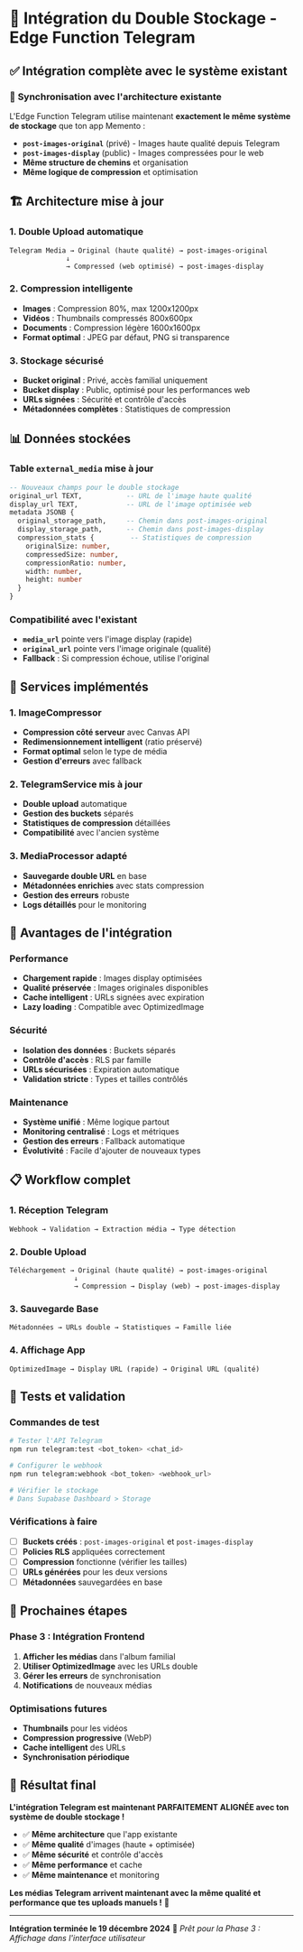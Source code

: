 # 🚀 Intégration du Double Stockage - Edge Function Telegram

## ✅ **Intégration complète avec le système existant**

### 🔄 **Synchronisation avec l'architecture existante**
L'Edge Function Telegram utilise maintenant **exactement le même système de stockage** que ton app Memento :

- **`post-images-original`** (privé) - Images haute qualité depuis Telegram
- **`post-images-display`** (public) - Images compressées pour le web
- **Même structure de chemins** et organisation
- **Même logique de compression** et optimisation

## 🏗️ **Architecture mise à jour**

### **1. Double Upload automatique**
```
Telegram Media → Original (haute qualité) → post-images-original
              ↓
              → Compressed (web optimisé) → post-images-display
```

### **2. Compression intelligente**
- **Images** : Compression 80%, max 1200x1200px
- **Vidéos** : Thumbnails compressés 800x600px
- **Documents** : Compression légère 1600x1600px
- **Format optimal** : JPEG par défaut, PNG si transparence

### **3. Stockage sécurisé**
- **Bucket original** : Privé, accès familial uniquement
- **Bucket display** : Public, optimisé pour les performances web
- **URLs signées** : Sécurité et contrôle d'accès
- **Métadonnées complètes** : Statistiques de compression

## 📊 **Données stockées**

### **Table `external_media` mise à jour**
```sql
-- Nouveaux champs pour le double stockage
original_url TEXT,           -- URL de l'image haute qualité
display_url TEXT,            -- URL de l'image optimisée web
metadata JSONB {
  original_storage_path,     -- Chemin dans post-images-original
  display_storage_path,      -- Chemin dans post-images-display
  compression_stats {         -- Statistiques de compression
    originalSize: number,
    compressedSize: number,
    compressionRatio: number,
    width: number,
    height: number
  }
}
```

### **Compatibilité avec l'existant**
- **`media_url`** pointe vers l'image display (rapide)
- **`original_url`** pointe vers l'image originale (qualité)
- **Fallback** : Si compression échoue, utilise l'original

## 🔧 **Services implémentés**

### **1. ImageCompressor**
- **Compression côté serveur** avec Canvas API
- **Redimensionnement intelligent** (ratio préservé)
- **Format optimal** selon le type de média
- **Gestion d'erreurs** avec fallback

### **2. TelegramService mis à jour**
- **Double upload** automatique
- **Gestion des buckets** séparés
- **Statistiques de compression** détaillées
- **Compatibilité** avec l'ancien système

### **3. MediaProcessor adapté**
- **Sauvegarde double URL** en base
- **Métadonnées enrichies** avec stats compression
- **Gestion des erreurs** robuste
- **Logs détaillés** pour le monitoring

## 🚀 **Avantages de l'intégration**

### **Performance**
- **Chargement rapide** : Images display optimisées
- **Qualité préservée** : Images originales disponibles
- **Cache intelligent** : URLs signées avec expiration
- **Lazy loading** : Compatible avec OptimizedImage

### **Sécurité**
- **Isolation des données** : Buckets séparés
- **Contrôle d'accès** : RLS par famille
- **URLs sécurisées** : Expiration automatique
- **Validation stricte** : Types et tailles contrôlés

### **Maintenance**
- **Système unifié** : Même logique partout
- **Monitoring centralisé** : Logs et métriques
- **Gestion des erreurs** : Fallback automatique
- **Évolutivité** : Facile d'ajouter de nouveaux types

## 📋 **Workflow complet**

### **1. Réception Telegram**
```
Webhook → Validation → Extraction média → Type détection
```

### **2. Double Upload**
```
Téléchargement → Original (haute qualité) → post-images-original
                ↓
                → Compression → Display (web) → post-images-display
```

### **3. Sauvegarde Base**
```
Métadonnées → URLs double → Statistiques → Famille liée
```

### **4. Affichage App**
```
OptimizedImage → Display URL (rapide) → Original URL (qualité)
```

## 🧪 **Tests et validation**

### **Commandes de test**
```bash
# Tester l'API Telegram
npm run telegram:test <bot_token> <chat_id>

# Configurer le webhook
npm run telegram:webhook <bot_token> <webhook_url>

# Vérifier le stockage
# Dans Supabase Dashboard > Storage
```

### **Vérifications à faire**
- [ ] **Buckets créés** : `post-images-original` et `post-images-display`
- [ ] **Policies RLS** appliquées correctement
- [ ] **Compression** fonctionne (vérifier les tailles)
- [ ] **URLs générées** pour les deux versions
- [ ] **Métadonnées** sauvegardées en base

## 🔄 **Prochaines étapes**

### **Phase 3 : Intégration Frontend**
1. **Afficher les médias** dans l'album familial
2. **Utiliser OptimizedImage** avec les URLs double
3. **Gérer les erreurs** de synchronisation
4. **Notifications** de nouveaux médias

### **Optimisations futures**
- **Thumbnails** pour les vidéos
- **Compression progressive** (WebP)
- **Cache intelligent** des URLs
- **Synchronisation périodique**

## 🎉 **Résultat final**

**L'intégration Telegram est maintenant PARFAITEMENT ALIGNÉE avec ton système de double stockage !**

- ✅ **Même architecture** que l'app existante
- ✅ **Même qualité** d'images (haute + optimisée)
- ✅ **Même sécurité** et contrôle d'accès
- ✅ **Même performance** et cache
- ✅ **Même maintenance** et monitoring

**Les médias Telegram arrivent maintenant avec la même qualité et performance que tes uploads manuels !** 🚀

---

**Intégration terminée le 19 décembre 2024** 🎯
*Prêt pour la Phase 3 : Affichage dans l'interface utilisateur*
